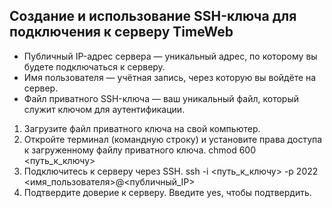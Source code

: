 ## Создание и использование SSH-ключа для подключения к серверу TimeWeb

* Публичный IP-адрес сервера — уникальный адрес, по которому вы будете подключаться к серверу.
* Имя пользователя — учётная запись, через которую вы войдёте на сервер.
* Файл приватного SSH-ключа — ваш уникальный файл, который служит ключом для аутентификации.


1. Загрузите файл приватного ключа на свой компьютер.
2. Откройте терминал (командную строку) и установите права доступа к загруженному файлу приватного ключа.
chmod 600 <путь_к_ключу>
3. Подключитесь к серверу через SSH.
ssh -i <путь_к_ключу> -p 2022 <имя_пользователя>@<публичный_IP>
4. Подтвердите доверие к серверу.
Введите yes, чтобы подтвердить.